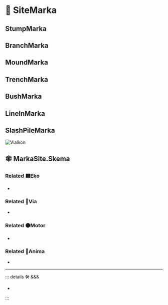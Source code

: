 # 🔻 <via>SiteMarka</via>

## StumpMarka

## BranchMarka

## MoundMarka

## TrenchMarka

## BushMarka

## LineInMarka

## SlashPileMarka

![ViaIkon](/BetaIkon/Via_Ikon.png)

## 🕸 MarkaSite.Skema

### Related 🟩<ekos>Eko</ekos>

-

### Related 🔻<via>Via</via>

-

### Related 🟠<motor>Motor</motor>

-

### Related 💜<anima>Anima</anima>

-

---

<!-- =================================================== -->
<!-- =================================================== -->
<!-- =================================================== -->
<!-- =================================================== -->
<!-- =================================================== -->
::: details 🛠 <dev>&&&</dev>

-

:::
